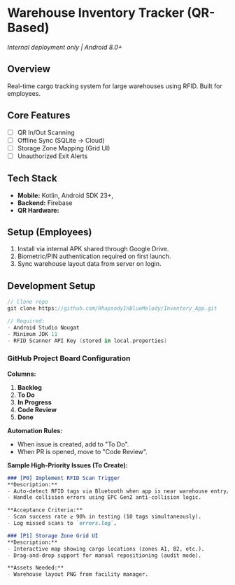 # Warehouse Inventory Tracker (QR-Based)  
*Internal deployment only | Android 8.0+*  

## Overview  
Real-time cargo tracking system for large warehouses using RFID. Built for employees.  

## Core Features  
- [ ] QR In/Out Scanning  
- [ ] Offline Sync (SQLite → Cloud)  
- [ ] Storage Zone Mapping (Grid UI)  
- [ ] Unauthorized Exit Alerts  

## Tech Stack  
- **Mobile:** Kotlin, Android SDK 23+,
- **Backend:** Firebase
- **QR Hardware:**

## Setup (Employees)  
1. Install via internal APK shared through Google Drive.  
2. Biometric/PIN authentication required on first launch.  
3. Sync warehouse layout data from server on login.  

## Development Setup  
```kotlin  
// Clone repo  
git clone https://github.com/RhapsodyInBlueMelody/Inventory_App.git  

// Required:  
- Android Studio Nougat
- Minimum JDK 11  
- RFID Scanner API Key (stored in local.properties)
```

### **GitHub Project Board Configuration**  
**Columns:**  
1. **Backlog**  
2. **To Do**  
3. **In Progress**  
4. **Code Review**  
5. **Done**  

**Automation Rules:**  
- When issue is created, add to "To Do".  
- When PR is opened, move to "Code Review".  

**Sample High-Priority Issues (To Create):**  
```markdown  
### [P0] Implement RFID Scan Trigger  
**Description:**  
- Auto-detect RFID tags via Bluetooth when app is near warehouse entry/exit zones.  
- Handle collision errors using EPC Gen2 anti-collision logic.  

**Acceptance Criteria:**  
- Scan success rate ≥ 90% in testing (10 tags simultaneously).  
- Log missed scans to `errors.log`.  

### [P1] Storage Zone Grid UI  
**Description:**  
- Interactive map showing cargo locations (zones A1, B2, etc.).  
- Drag-and-drop support for manual repositioning (audit mode).  

**Assets Needed:**  
- Warehouse layout PNG from facility manager.  
